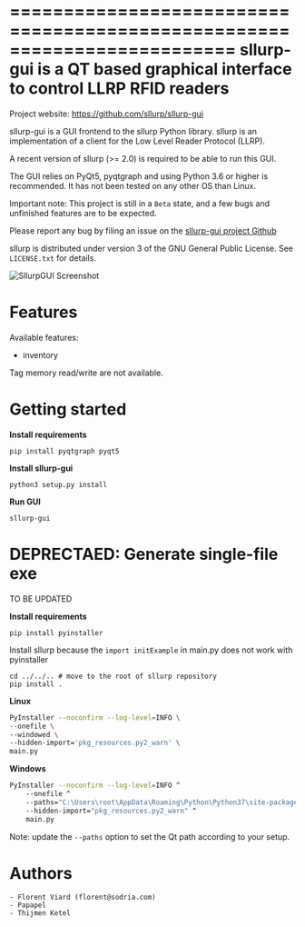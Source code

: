 =========================================================================
sllurp-gui is a QT based graphical interface to control LLRP RFID readers
=========================================================================

Project website:
    https://github.com/sllurp/sllurp-gui

sllurp-gui is a GUI frontend to the sllurp Python library.
sllurp is an implementation of a client for the Low Level Reader Protocol (LLRP).

A recent version of sllurp (>= 2.0) is required to be able to run this GUI.

The GUI relies on PyQt5, pyqtgraph and using Python 3.6 or higher is
recommended. It has not been tested on any other OS than Linux.

Important note:
This project is still in a `Beta` state, and a few bugs and unfinished
features are to be expected.

Please report any bug by filing an issue on the [sllurp-gui project Github](https://github.com/sllurp/sllurp-gui/)

sllurp is distributed under version 3 of the GNU General Public License.  See
``LICENSE.txt`` for details.

![SllurpGUI Screenshot](/docs/sllurpgui_screenshot.png?raw=true "SllurpGUI Screenshot")


# Features

Available features:
- inventory

Tag memory read/write are not available.


# Getting started

**Install requirements**
```
pip install pyqtgraph pyqt5
```

**Install sllurp-gui**
```
python3 setup.py install
```

**Run GUI**
```
sllurp-gui
```


# DEPRECTAED: Generate single-file exe

TO BE UPDATED

**Install requirements**
```
pip install pyinstaller
```

Install sllurp because the `import initExample` in main.py does not work with pyinstaller
```
cd ../../.. # move to the root of sllurp repository
pip install .
```

**Linux**
``` bash
PyInstaller --noconfirm --log-level=INFO \
--onefile \
--windowed \
--hidden-import='pkg_resources.py2_warn' \
main.py

```

**Windows**

``` bash
PyInstaller --noconfirm --log-level=INFO ^
    --onefile ^
    --paths="C:\Users\root\AppData\Roaming\Python\Python37\site-packages\PyQt5\Qt\bin" ^
    --hidden-import="pkg_resources.py2_warn" ^
    main.py
```
Note: update the `--paths` option to set the Qt path according to your setup.


# Authors

    - Florent Viard (florent@sodria.com)
    - Papapel
    - Thijmen Ketel
